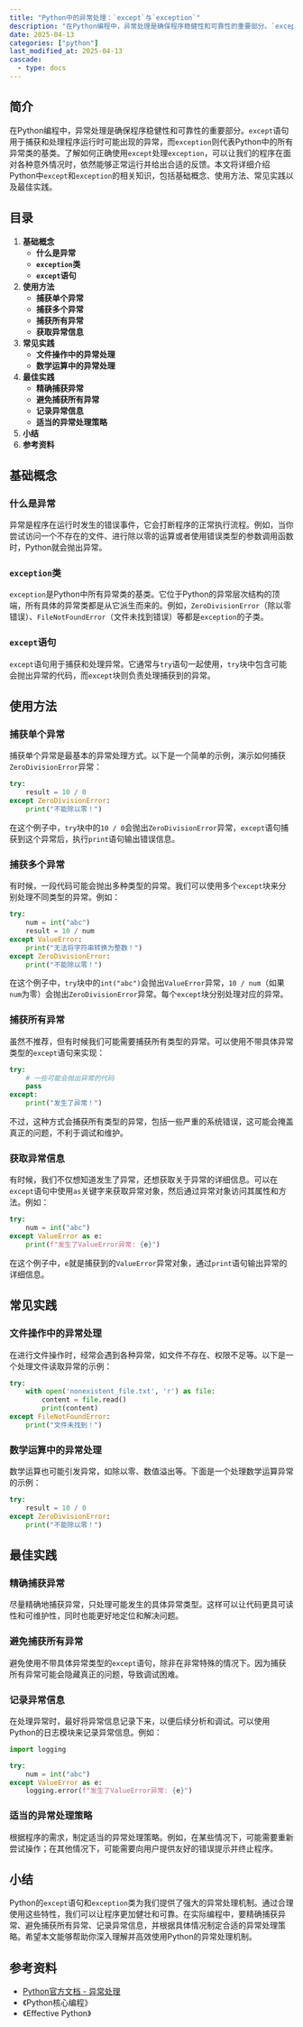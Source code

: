 ```yaml
---
title: "Python中的异常处理：`except`与`exception`"
description: "在Python编程中，异常处理是确保程序稳健性和可靠性的重要部分。`except`语句用于捕获和处理程序运行时可能出现的异常，而`exception`则代表Python中的所有异常类的基类。了解如何正确使用`except`处理`exception`，可以让我们的程序在面对各种意外情况时，依然能够正常运行并给出合适的反馈。本文将详细介绍Python中`except`和`exception`的相关知识，包括基础概念、使用方法、常见实践以及最佳实践。"
date: 2025-04-13
categories: ["python"]
last_modified_at: 2025-04-13
cascade:
  - type: docs
---
```



## 简介
在Python编程中，异常处理是确保程序稳健性和可靠性的重要部分。`except`语句用于捕获和处理程序运行时可能出现的异常，而`exception`则代表Python中的所有异常类的基类。了解如何正确使用`except`处理`exception`，可以让我们的程序在面对各种意外情况时，依然能够正常运行并给出合适的反馈。本文将详细介绍Python中`except`和`exception`的相关知识，包括基础概念、使用方法、常见实践以及最佳实践。

<!-- more -->
## 目录
1. **基础概念**
    - **什么是异常**
    - **`exception`类**
    - **`except`语句**
2. **使用方法**
    - **捕获单个异常**
    - **捕获多个异常**
    - **捕获所有异常**
    - **获取异常信息**
3. **常见实践**
    - **文件操作中的异常处理**
    - **数学运算中的异常处理**
4. **最佳实践**
    - **精确捕获异常**
    - **避免捕获所有异常**
    - **记录异常信息**
    - **适当的异常处理策略**
5. **小结**
6. **参考资料**

## 基础概念
### 什么是异常
异常是程序在运行时发生的错误事件，它会打断程序的正常执行流程。例如，当你尝试访问一个不存在的文件、进行除以零的运算或者使用错误类型的参数调用函数时，Python就会抛出异常。

### `exception`类
`exception`是Python中所有异常类的基类。它位于Python的异常层次结构的顶端，所有具体的异常类都是从它派生而来的。例如，`ZeroDivisionError`（除以零错误）、`FileNotFoundError`（文件未找到错误）等都是`exception`的子类。

### `except`语句
`except`语句用于捕获和处理异常。它通常与`try`语句一起使用，`try`块中包含可能会抛出异常的代码，而`except`块则负责处理捕获到的异常。

## 使用方法
### 捕获单个异常
捕获单个异常是最基本的异常处理方式。以下是一个简单的示例，演示如何捕获`ZeroDivisionError`异常：

```python
try:
    result = 10 / 0
except ZeroDivisionError:
    print("不能除以零！")
```

在这个例子中，`try`块中的`10 / 0`会抛出`ZeroDivisionError`异常，`except`语句捕获到这个异常后，执行`print`语句输出错误信息。

### 捕获多个异常
有时候，一段代码可能会抛出多种类型的异常。我们可以使用多个`except`块来分别处理不同类型的异常。例如：

```python
try:
    num = int("abc")
    result = 10 / num
except ValueError:
    print("无法将字符串转换为整数！")
except ZeroDivisionError:
    print("不能除以零！")
```

在这个例子中，`try`块中的`int("abc")`会抛出`ValueError`异常，`10 / num`（如果`num`为零）会抛出`ZeroDivisionError`异常。每个`except`块分别处理对应的异常。

### 捕获所有异常
虽然不推荐，但有时候我们可能需要捕获所有类型的异常。可以使用不带具体异常类型的`except`语句来实现：

```python
try:
    # 一些可能会抛出异常的代码
    pass
except:
    print("发生了异常！")
```

不过，这种方式会捕获所有类型的异常，包括一些严重的系统错误，这可能会掩盖真正的问题，不利于调试和维护。

### 获取异常信息
有时候，我们不仅想知道发生了异常，还想获取关于异常的详细信息。可以在`except`语句中使用`as`关键字来获取异常对象，然后通过异常对象访问其属性和方法。例如：

```python
try:
    num = int("abc")
except ValueError as e:
    print(f"发生了ValueError异常: {e}")
```

在这个例子中，`e`就是捕获到的`ValueError`异常对象，通过`print`语句输出异常的详细信息。

## 常见实践
### 文件操作中的异常处理
在进行文件操作时，经常会遇到各种异常，如文件不存在、权限不足等。以下是一个处理文件读取异常的示例：

```python
try:
    with open('nonexistent_file.txt', 'r') as file:
        content = file.read()
        print(content)
except FileNotFoundError:
    print("文件未找到！")
```

### 数学运算中的异常处理
数学运算也可能引发异常，如除以零、数值溢出等。下面是一个处理数学运算异常的示例：

```python
try:
    result = 10 / 0
except ZeroDivisionError:
    print("不能除以零！")
```

## 最佳实践
### 精确捕获异常
尽量精确地捕获异常，只处理可能发生的具体异常类型。这样可以让代码更具可读性和可维护性，同时也能更好地定位和解决问题。

### 避免捕获所有异常
避免使用不带具体异常类型的`except`语句，除非在非常特殊的情况下。因为捕获所有异常可能会隐藏真正的问题，导致调试困难。

### 记录异常信息
在处理异常时，最好将异常信息记录下来，以便后续分析和调试。可以使用Python的日志模块来记录异常信息。例如：

```python
import logging

try:
    num = int("abc")
except ValueError as e:
    logging.error(f"发生了ValueError异常: {e}")
```

### 适当的异常处理策略
根据程序的需求，制定适当的异常处理策略。例如，在某些情况下，可能需要重新尝试操作；在其他情况下，可能需要向用户提供友好的错误提示并终止程序。

## 小结
Python的`except`语句和`exception`类为我们提供了强大的异常处理机制。通过合理使用这些特性，我们可以让程序更加健壮和可靠。在实际编程中，要精确捕获异常、避免捕获所有异常、记录异常信息，并根据具体情况制定合适的异常处理策略。希望本文能够帮助你深入理解并高效使用Python的异常处理机制。

## 参考资料
- [Python官方文档 - 异常处理](https://docs.python.org/3/tutorial/errors.html)
- 《Python核心编程》
- 《Effective Python》